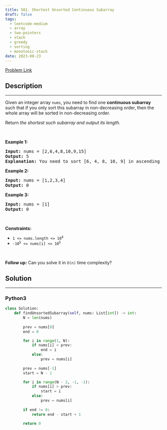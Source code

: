 ```yaml
---
title: 581. Shortest Unsorted Continuous Subarray
draft: false
tags: 
  - leetcode-medium
  - array
  - two-pointers
  - stack
  - greedy
  - sorting
  - monotonic-stack
date: 2023-08-23
---
```


[Problem Link](https://leetcode.com/problems/shortest-unsorted-continuous-subarray/)

## Description

---
<p>Given an integer array <code>nums</code>, you need to find one <b>continuous subarray</b> such that if you only sort this subarray in non-decreasing order, then the whole array will be sorted in non-decreasing order.</p>

<p>Return <em>the shortest such subarray and output its length</em>.</p>

<p>&nbsp;</p>
<p><strong class="example">Example 1:</strong></p>

<pre>
<strong>Input:</strong> nums = [2,6,4,8,10,9,15]
<strong>Output:</strong> 5
<strong>Explanation:</strong> You need to sort [6, 4, 8, 10, 9] in ascending order to make the whole array sorted in ascending order.
</pre>

<p><strong class="example">Example 2:</strong></p>

<pre>
<strong>Input:</strong> nums = [1,2,3,4]
<strong>Output:</strong> 0
</pre>

<p><strong class="example">Example 3:</strong></p>

<pre>
<strong>Input:</strong> nums = [1]
<strong>Output:</strong> 0
</pre>

<p>&nbsp;</p>
<p><strong>Constraints:</strong></p>

<ul>
	<li><code>1 &lt;= nums.length &lt;= 10<sup>4</sup></code></li>
	<li><code>-10<sup>5</sup> &lt;= nums[i] &lt;= 10<sup>5</sup></code></li>
</ul>

<p>&nbsp;</p>
<strong>Follow up:</strong> Can you solve it in <code>O(n)</code> time complexity?

## Solution

---
### Python3
``` py title='shortest-unsorted-continuous-subarray'
class Solution:
    def findUnsortedSubarray(self, nums: List[int]) -> int:
        N = len(nums)
        
        prev = nums[0]
        end = 0

        for i in range(1, N):
            if nums[i] < prev:
                end = i
            else:
                prev = nums[i]
            
        prev = nums[-1]
        start = N - 1

        for i in range(N - 2, -1, -1):
            if nums[i] > prev:
                start = i
            else:
                prev = nums[i]
        
        if end != 0:
            return end - start + 1
        
        return 0
```

